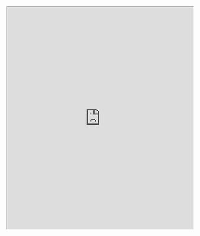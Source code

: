 
<iframe
width=100%
height=600
padding=0 0
margin=0 0
src="https://kardashev.fandom.com/wiki/Category:Kardashev_Scale"></iframe>


